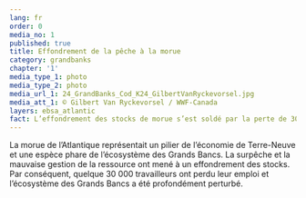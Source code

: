```yaml
---
lang: fr
order: 0
media_no: 1
published: true
title: Effondrement de la pêche à la morue
category: grandbanks
chapter: '1'
media_type_1: photo
media_type_2: photo
media_url_1: 24_GrandBanks_Cod_K24_GilbertVanRyckevorsel.jpg
media_att_1: © Gilbert Van Ryckevorsel / WWF-Canada
layers: ebsa_atlantic
fact: L’effondrement des stocks de morue s’est soldé par la perte de 30 000 emplois
---
```

La morue de l’Atlantique représentait un pilier de l’économie de Terre-Neuve et une espèce phare de l’écosystème des Grands Bancs. La surpêche et la mauvaise gestion de la ressource ont mené à un effondrement des stocks. Par conséquent, quelque 30 000 travailleurs ont perdu leur emploi et l’écosystème des Grands Bancs a été profondément perturbé.
